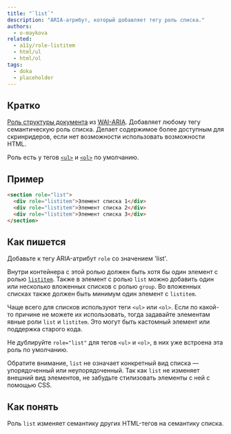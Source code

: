 ```yaml
---
title: "`list`"
description: "ARIA-атрибут, который добавляет тегу роль списка."
authors:
  - o-maykova
related:
  - a11y/role-listitem
  - html/ul
  - html/ol
tags:
  - doka
  - placeholder
---
```


## Кратко

[Роль структуры документа](/a11y/aria-roles/#roli-struktury-dokumenta) из [WAI-ARIA](/a11y/aria-intro/#specifikaciya). Добавляет любому тегу семантическую роль списка. Делает содержимое более доступным для скринридеров, если нет возможности использовать возможности HTML.

Роль есть у тегов [`<ul>`](/html/ul/) и [`<ol>`](/html/ol/) по умолчанию.

## Пример

```html
<section role="list">
  <div role="listitem">Элемент списка 1</div>
  <div role="listitem">Элемент списка 2</div>
  <div role="listitem">Элемент списка 3</div>
</section>
```

## Как пишется

Добавьте к тегу ARIA-атрибут `role` со значением 'list'.

Внутри контейнера с этой ролью должен быть хотя бы один элемент с ролью [`listitem`](/a11y/role-listitem/). Также в элемент с ролью `list` можно добавить один или несколько вложенных списков с ролью `group`. Во вложенных списках также должен быть минимум один элемент с `listitem`.

Чаще всего для списков используют теги `<ul>` или `<ol>`. Если по какой-то причине не можете их использовать, тогда задавайте элементам явные роли `list` и `listitem`. Это могут быть кастомный элемент или поддержка старого кода.

Не дублируйте `role="list"` для тегов `<ul>` и `<ol>`, в них уже встроена эта роль по умолчанию.

Обратите внимание, `list` не означает конкретный вид списка — упорядоченный или неупорядоченный. Так как `list` не изменяет внешний вид элементов, не забудьте стилизовать элементы с ней с помощью CSS.

## Как понять

Роль `list` изменяет семантику других HTML-тегов на семантику списка.

